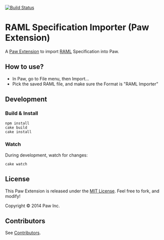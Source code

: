 [![Build Status](https://travis-ci.org/luckymarmot/Paw-RAMLImporter.svg?branch=master)](https://travis-ci.org/luckymarmot/Paw-RAMLImporter)

# RAML Specification Importer (Paw Extension)

A [Paw Extension](http://luckymarmot.com/paw/extensions/) to import [RAML](http://raml.org/) Specification into Paw.

## How to use?

* In Paw, go to File menu, then Import...
* Pick the saved RAML file, and make sure the Format is "RAML Importer"

## Development

### Build & Install

```shell
npm install
cake build
cake install
```

### Watch

During development, watch for changes:

```shell
cake watch
```

## License

This Paw Extension is released under the [MIT License](LICENSE). Feel free to fork, and modify!

Copyright © 2014 Paw Inc.

## Contributors

See [Contributors](https://github.com/luckymarmot/Paw-RAMLImporter/graphs/contributors).
